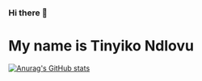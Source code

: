 ### Hi there 👋

# My name is Tinyiko Ndlovu 

<!--
**TinyikoNdlovu/TinyikoNdlovu** is a ✨ _special_ ✨ repository because its `README.md` (this file) appears on your GitHub profile.

Here are some ideas to get you started:

- 🔭 I’m currently working on ...
- 🌱 I’m currently learning ...
- 👯 I’m looking to collaborate on ...
- 🤔 I’m looking for help with ...
- 💬 Ask me about ...
- 📫 How to reach me: ...
- 😄 Pronouns: ...
- ⚡ Fun fact: ...
-->


[![Anurag's GitHub stats](https://github-readme-stats.vercel.app/api?username=TinyikoNdlovu&show_icons=true&theme=radical)](https://github.com/anuraghazra/github-readme-stats)
